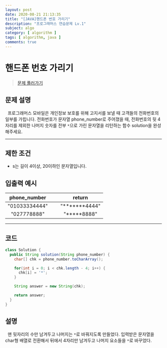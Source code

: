 ```yaml
---
layout: post
date: 2020-08-21 21:13:35
title: "[JAVA]핸드폰 번호 가리기"
description: "프로그래머스 연습문제 Lv.1"
subject: algo
category: [ algorithm ]
tags: [ algorithm, java ]
comments: true
---
```


# 핸드폰 번호 가리기

> [문제 풀러가기](programmers.co.kr/learn/courses/30/lessons/12948)

## 문제 설명

&nbsp; 프로그래머스 모바일은 개인정보 보호를 위해 고지서를 보낼 때 고객들의 전화번호의 일부를 가립니다.
전화번호가 문자열 phone_number로 주어졌을 때, 전화번호의 뒷 4자리를 제외한 나머지 숫자를 전부 `*`으로 가린 문자열을 리턴하는 함수 solution을 완성해주세요.

---

## 제한 조건
+ s는 길이 4이상, 20이하인 문자열입니다.

## 입출력 예시

| <center> phone_number |&nbsp;&nbsp;| <center> return |
|---|---|---|   
| <center> "01033334444" || <center> "*******4444" |
| <center> "027778888" || <center> "*****8888" |

---

## 코드

```java
class Solution {
  public String solution(String phone_number) {
    char[] chk = phone_number.toCharArray();

    for(int i = 0; i < chk.length - 4; i++) {
      chk[i] = '*';
    }

    String answer = new String(chk);

    return answer;
  }
}
```

## 설명

&nbsp; 맨 뒷자리의 수만 남겨두고 나머지는 `*`로 바꿔지도록 만들었다. 입력받은 문자열을 char형 배열로 전환해서 뒤에서 4자리만 남겨두고 나머지 요소들을 `*`로 바꾸었다.
